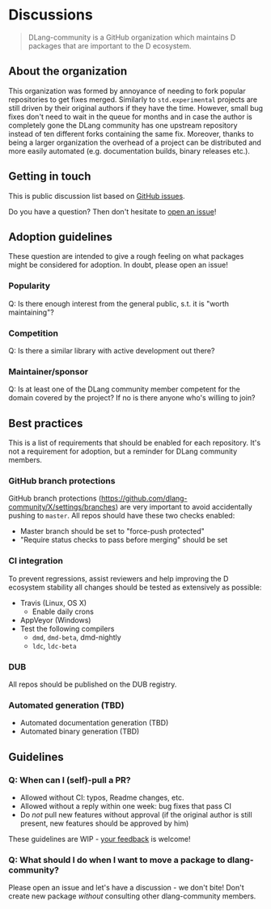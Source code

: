 # Discussions

> DLang-community is a GitHub organization which maintains D packages that are
important to the D ecosystem.

About the organization
----------------------

This organization was formed by annoyance of needing to fork popular repositories to get fixes merged.
Similarly to `std.experimental` projects are still driven by their original authors if they have the time.
However, small bug fixes don't need to wait in the queue for months and in case the author is completely gone
the DLang community has one upstream repository instead of ten different forks containing the same fix.
Moreover, thanks to being a larger organization the overhead of a project can be
distributed and more easily automated (e.g. documentation builds, binary releases etc.).

Getting in touch
----------------

This is public discussion list based on [GitHub issues](https://github.com/dlang-community/discussions/issues).

Do you have a question?
Then don't hesitate to [open an issue](https://github.com/dlang-community/discussions/issues/new)!

Adoption guidelines
-------------------

These question are intended to give a rough feeling on what packages might be considered for adoption.
In doubt, please open an issue!

### Popularity

Q: Is there enough interest from the general public, s.t. it is "worth maintaining"?

### Competition

Q: Is there a similar library with active development out there?

### Maintainer/sponsor

Q: Is at least one of the DLang community member competent for the domain covered by the project?
   If no is there anyone who's willing to join?

Best practices
--------------

This is a list of requirements that should be enabled for each repository.
It's not a requirement for adoption, but a reminder for DLang community members.

### GitHub branch protections

GitHub branch protections (https://github.com/dlang-community/X/settings/branches)
are very important to avoid accidentally pushing to `master`. All repos should have
these two checks enabled:
- Master branch should be set to "force-push protected"
- "Require status checks to pass before merging" should be set

### CI integration

To prevent regressions, assist reviewers and help improving the D ecosystem stability
all changes should be tested as extensively as possible:

- Travis (Linux, OS X)
  - Enable daily crons
- AppVeyor (Windows)
- Test the following compilers
  - `dmd`, `dmd-beta`, dmd-nightly
  - `ldc`, `ldc-beta`

### DUB

All repos should be published on the DUB registry.

### Automated generation (TBD)

- Automated documentation generation (TBD)
- Automated binary generation (TBD)

Guidelines
----------

### Q: When can I (self)-pull a PR?

- Allowed without CI: typos, Readme changes, etc.
- Allowed without a reply within one week: bug fixes that pass CI
- Do _not_ pull new features without approval (if the original author is still present, new features should be approved by him)


These guidelines are WIP - [your feedback](https://github.com/dlang-community/discussions/issues) is welcome!

### Q: What should I do when I want to move a package to dlang-community?

Please open an issue and let's have a discussion - we don't bite!
Don't create new package _without_ consulting other dlang-community members.
